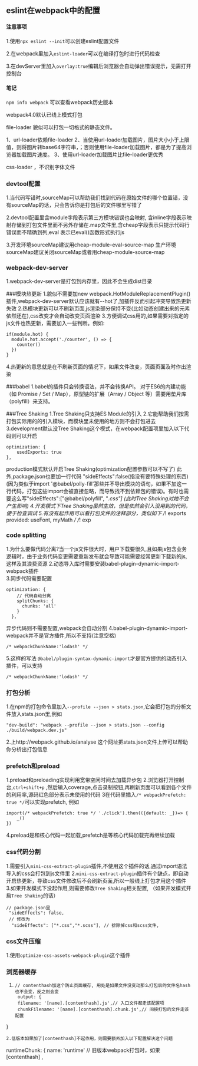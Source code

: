 ## eslint在webpack中的配置

#### 注意事项
1.使用`npx eslint --init`可以创建eslint配置文件

2.在webpack里加入`eslint-loader`可以在编译打包时进行代码检查

3.在devServer里加入`overlay:true`编辑后浏览器会自动弹出错误提示，无需打开控制台

#### 笔记
`npm info webpack` 可以查看webpack历史版本


webpack4.0默认已线上模式打包


file-loader 貌似可以打包一切格式的静态文件。

1、url-loader依赖file-loader
2、当使用url-loader加载图片，图片大小小于上限值，则将图片转base64字符串，；否则使用file-loader加载图片，都是为了提高浏览器加载图片速度。
3、使用url-loader加载图片比file-loader更优秀


css-loader ，不识别字体文件


### devtool配置
1.当代码写错时,sourceMap可以帮助我们找到代码在原始文件的哪个位置错，没有sourceMap的话，只会告诉你是打包后的文件哪里写错了


2.devtool配置里含module字段表示第三方模块错误也会映射, 含inline字段表示映射存储到打包文件里而不另外存储在.map文件里,含cheap字段表示只提示代码行错误而不精确到列,eval
表示已eval()函数形式执行js

3.开发环境sourceMap建议用cheap-module-eval-source-map
生产环境sourceMap建议关闭sourceMap或者用cheap-module-source-map


### webpack-dev-server
1.webpack-dev-server是打包到内存里，因此不会生成dist目录

###模块热更新
1.貌似不需要加new webpack.HotModuleReplacementPlugin()插件,webpack-dev-server默认应该就有--hot了,加插件反而引起冲突导致热更新失效
2.热模块更新可以不刷新页面,js渲染部分保持不变(比如动态创建出来的元素依然还在),css改变才会自动改变页面渲染
3.方便调试css用的,如果需要对指定的js文件也热更新，需要加入一些判断。例如:
```
if(module.hot) {
  module.hot.accept('./counter', () => {
    counter()
  })
}
```
4.热更新的意思就是在不刷新页面的情况下，如果文件改变，页面页面及时作出渲染

###babel
1.babel的插件只会转换语法，并不会转换API。
对于ES6的内建功能（如 Promise / Set / Map），原型链的扩展（Array / Object 等）需要用垫片库（polyfill）来支持。  

###Tree Shaking
1.Tree Shaking只支持ES Module的引入
2.它能帮助我们按需打包实际用的的引入模块，而模块里未使用的地方则不会打包进去
3.development默认没Tree Shaking这个模式，在webpack配置项里加入以下代码则可以开启
```
optimization: {
    usedExports: true
},
```
production模式默认开启Tree Shaking(optimization配置参数可以不写了)
此外,package.json也要加一行代码 "sideEffects":false(指没有要特殊处理的东西) (因为类似于import '@babel/polly-fill'那些并不导出模块的语句，如果不加这一行代码，打包这些import会被直接忽略，而导致找不到依赖包的错误)。有时也需要这么写"sideEffects":["@babel/polyfill", "*.css"] (此时Tree Shaking对她不会产生影响)
4.开发模式下Tree Shaking虽然生效，但是依然会引入没用到的代码，便于检查调试
5.有没有起作用可以看打包文件的注释部分，类似如下
/*! exports provided: useFont, myMath */
/*! exp
### code splitting
1.为什么要做代码分离?当一个js文件很大时，用户下载要很久,且如果js包含业务逻辑时，由于业务代码变更需要重新发布就会导致可能需要经常更新下载新的js,这样及其浪费资源
2.动态导入库时需要安装babel-plugin-dynamic-import-webpack插件   
3.同步代码需要配置
```
optimization: {
    // 代码自动分离
    splitChunks: {
      chunks: 'all'
    }
  }, 
```
  异步代码则不需要配置,webpack会自动分割
4.babel-plugin-dynamic-import-webpack并不是官方插件,所以不支持(注意空格)
```
/* webpackChunkName:'lodash' */
```
5.这样的写法
`@babel/plugin-syntax-dynamic-import`才是官方提供的动态引入插件，可以支持
```
/* webpackChunkName:'lodash' */
```

### 打包分析
1.在npm的打包命令里加入`--profile --json > stats.json`,它会把打包的分析文件放入stats.json里,例如
```
"dev-build": "webpack --profile --json > stats.json --config ./build/webpack.dev.js"
```
2.上http://webpack.github.io/analyse 这个网址把stats.json文件上传可以帮助你分析出打包信息


### prefetch和preload
1.preload和preloading实现利用宽带空闲时间去加载异步包
2.浏览器打开控制台,`ctrl+shift+p` ,然后输入coverage,点击录制按钮,再刷新页面可以看到各个文件的利用率,源码红色部分表示未使用的代码
3在代码里插入`/* webpackPrefetch: true */`可以实现prefetch, 例如
```
import(/* webpackPrefetch: true */ './click').then(({default: _})=> {
    _()
}) 
```
4.preload是和核心代码一起加载,prefetch是等核心代码加载完再继续加载

### css代码分割
1.需要引入`mini-css-extract-plugin`插件,不使用这个插件的话,通过import语法导入的css会打包到js文件里
2.`mini-css-extract-plugin`插件有个缺点，即自动开启热更新，导致css文件修改后不会刷新页面,所以一般线上打包才用这个插件
3.如果开发模式下没起作用,则需要修改`Tree Shaking`相关配置,
（如果开发模式开启`Tree Shaking`的话）
```
// package.json里
 "sideEffects": false,
 // 修改为
  "sideEffects": ["*.css","*.scss"], // 排除掉css和scss文件,
```

### css文件压缩
1.使用`optimize-css-assets-webpack-plugin`这个插件

### 浏览器缓存
1. ```
   // contenthash加这个防止页面缓存, 用处是如果文件没变动那么打包后的文件名hash也不会变，反之则会变
    output: {
    filename: '[name].[contenthash].js',// 入口文件都走该配置项
    chunkFilename: '[name].[contenthash].chunk.js',// 间接打包的文件走该配置
  }
   ```
2.低版本如果加了[contenthash]不起作用，则需要额外加入以下配置解决这个问题
```
 runtimeChunk: {
      name: 'runtime' // 旧版本webpack打包时，如果[contenthash]
,
```